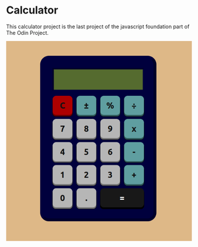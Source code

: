 # Calculator

 This calculator project is the last project of the javascript foundation part of The Odin Project.

![Screenshot](screenshot.png)
